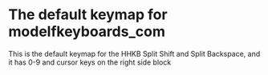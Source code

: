 # The default keymap for modelfkeyboards_com

This is the default keymap for the HHKB Split Shift and Split Backspace, and it has 0-9 and cursor keys on the right side block
